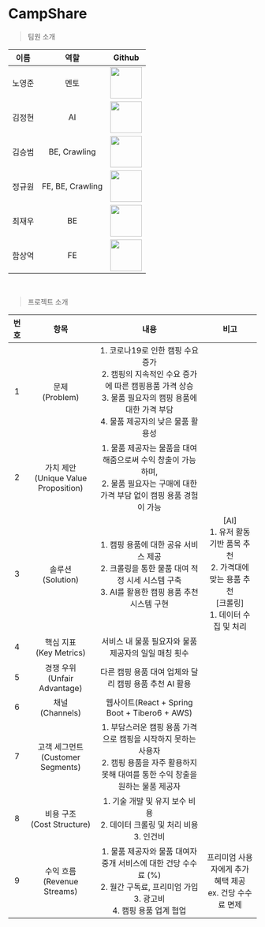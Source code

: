 # CampShare
> 팀원 소개
  
| 이름 | 역할 | Github |
|:-:|:-:|:-:|
| 노영준 | 멘토 | <a href="https://github.com/youngjun-99"><img src="https://avatars.githubusercontent.com/u/83204523?v=4" width="64" height="64"></a> | 
| 김정현 | AI | <a href="https://github.com/kjhz2"><img src="https://avatars.githubusercontent.com/u/146512830?v=4" width="64" height="64"></a> | 
| 김승범 | BE, Crawling | <a href="https://github.com/SeungBeom53"><img src="https://avatars.githubusercontent.com/u/132819503?v=4" width="64" height="64"></a> | 
| 정규원 | FE, BE, Crawling | <a href="https://github.com/digitpic"><img src="https://avatars.githubusercontent.com/u/63178849?v=4" width="64" height="64"></a> | 
| 최재우 | BE | <a href="https://github.com/cjw0324"><img src="https://avatars.githubusercontent.com/u/51539046?v=4" width="64" height="64"></a> | 
| 함상억 | FE | <a href="https://github.com/Sangeok"><img src="https://avatars.githubusercontent.com/u/103489700?v=4" width="64" height="64"></a> |
<br>

> 프로젝트 소개

|번호|항목|내용|비고|
|:-:|:-:|:-:|:-:|
|1|문제<br>(Problem)|1. 코로나19로 인한 캠핑 수요 증가<br>2. 캠핑의 지속적인 수요 증가에 따른 캠핑용품 가격 상승<br>3. 물품 필요자의 캠핑 용품에 대한 가격 부담<br>4. 물품 제공자의 낮은 물품 활용성|
|2|가치 제안<br>(Unique Value Proposition)|1. 물품 제공자는 물품을 대여해줌으로써 수익 창출이 가능하며,<br>2. 물품 필요자는 구매에 대한 가격 부담 없이 캠핑 용품 경험이 가능|
|3|솔루션<br>(Solution)|1. 캠핑 용품에 대한 공유 서비스 제공<br>2. 크롤링을 통한 물품 대여 적정 시세 시스템 구축<br>3. AI를 활용한 캠핑 용품 추천 시스템 구현|[AI]<br>1. 유저 활동 기반 품목 추천<br>2. 가격대에 맞는 용품 추천<br>[크롤링]<br>1. 데이터 수집 및 처리|
|4|핵심 지표<br>(Key Metrics)|서비스 내 물품 필요자와 물품 제공자의 일일 매칭 횟수|
|5|경쟁 우위<br>(Unfair Advantage)|다른 캠핑 용품 대여 업체와 달리 캠핑 용품 추천 AI 활용|
|6|채널<br>(Channels)|웹사이트(React + Spring Boot + Tibero6 + AWS)|
|7|고객 세그먼트<br>(Customer Segments)|1. 부담스러운 캠핑 용품 가격으로 캠핑을 시작하지 못하는 사용자<br>2. 캠핑 용품을 자주 활용하지 못해 대여를 통한 수익 창출을 원하는 물품 제공자|
|8|비용 구조<br>(Cost Structure)|1. 기술 개발 및 유지 보수 비용<br>2. 데이터 크롤링 및 처리 비용<br>3. 인건비|
|9|수익 흐름<br>(Revenue Streams)|1. 물품 제공자와 물품 대여자 중개 서비스에 대한 건당 수수료 (%)<br>2. 월간 구독료, 프리미엄 가입<br>3. 광고비<br>4. 캠핑 용품 업계 협업|프리미엄 사용자에게 추가 혜택 제공<br>ex. 건당 수수료 면제|
